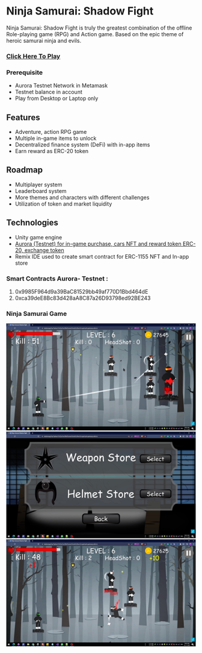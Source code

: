 # Ninja Samurai: Shadow Fight
Ninja Samurai: Shadow Fight is truly the greatest combination of the offline Role-playing game (RPG) and Action game. Based on the epic theme of heroic samurai ninja and evils.

### [Click Here To Play](https://bafybeidovk22bwh3k4hazatrihribj27qhesgcxwlizn557liopfwnuohq.ipfs.gateway.valist.io/)

### Prerequisite
* Aurora Testnet Network in Metamask
* Testnet balance in account
* Play from Desktop or Laptop only

## Features
* Adventure, action RPG game
* Multiple in-game items to unlock
* Decentralized finance system (DeFi) with in-app items
* Earn reward as ERC-20 token

## Roadmap
* Multiplayer system
* Leaderboard system
* More themes and characters with different challenges
* Utilization of token and market liquidity

## Technologies
- Unity game engine
- [Aurora (Testnet) for in-game purchase, cars NFT and reward token ERC-20, exchange token]()
- Remix IDE used to create smart contract for ERC-1155 NFT and In-app store

### Smart Contracts Aurora- Testnet : 
1) 0x9985F964d9a39BaC81529bb49af770D1Bbd464dE
2) 0xca39deE8Bc83d428aA8C87a26D93798ed92BE243


### Ninja Samurai Game
![Ninja Samurai](/Images/NJ1.jpg)
![Ninja Samurai](/Images/NJ2.jpg)
![Ninja Samurai](/Images/NJ4.jpg)





